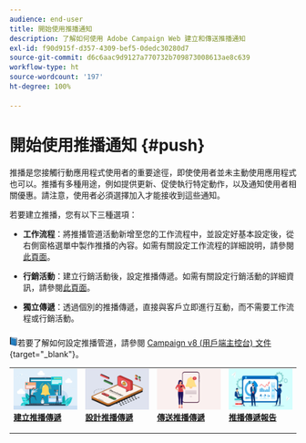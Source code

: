 ```yaml
---
audience: end-user
title: 開始使用推播通知
description: 了解如何使用 Adobe Campaign Web 建立和傳送推播通知
exl-id: f90d915f-d357-4309-bef5-0dedc30280d7
source-git-commit: d6c6aac9d9127a770732b709873008613ae8c639
workflow-type: ht
source-wordcount: '197'
ht-degree: 100%

---
```


# 開始使用推播通知 {#push}

推播是您接觸行動應用程式使用者的重要途徑，即使使用者並未主動使用應用程式也可以。推播有多種用途，例如提供更新、促使執行特定動作，以及通知使用者相關優惠。請注意，使用者必須選擇加入才能接收到這些通知。

若要建立推播，您有以下三種選項：

* **工作流程**：將推播管道活動新增至您的工作流程中，並設定好基本設定後，從右側窗格選單中製作推播的內容。如需有關設定工作流程的詳細說明，請參閱[此頁面](../workflows/gs-workflows.md)。

* **行銷活動**：建立行銷活動後，設定推播傳遞。如需有關設定行銷活動的詳細資訊，請參閱[此頁面](../campaigns/gs-campaigns.md)。

* **獨立傳遞**：透過個別的推播傳遞，直接與客戶立即進行互動，而不需要工作流程或行銷活動。

![](../assets/do-not-localize/book.png)若要了解如何設定推播管道，請參閱 [Campaign v8 (用戶端主控台) 文件](https://experienceleague.adobe.com/docs/campaign/campaign-v8/campaigns/send/push.html?lang=zh-Hant){target="_blank"}。

<table style="table-layout:fixed"><tr style="border: 0;">
<td>
<a href="create-push.md">
<img alt="建立推播傳遞" src="assets/do-not-localize/push_create.jpeg">
</a>
<div><a href="create-push.md"><strong>建立推播傳遞</strong>
</div>
<p>
</td>
<td>
<a href="content-push.md">
<img alt="設計推播傳遞" src="assets/do-not-localize/push_design.jpeg">
</a>
<div>
<a href="content-push.md"><strong>設計推播傳遞<strong></strong></a>
</div>
<p></td>
<td>
<a href="send-push.md">
<img alt="傳送推播傳遞" src="assets/do-not-localize/push_send.jpeg">
</a>
<div>
<a href="send-push.md"><strong>傳送推播傳遞</strong></a>
</div>
<p>
</td>
<td>
<a href="send-push.md">
<img alt="推播傳遞報告" src="assets/do-not-localize/push_report.jpeg">
</a>
<div>
<a href="send-push.md"><strong>推播傳遞報告</strong></a>
</div>
<p>
</td>
</tr></table>